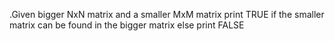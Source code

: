 .Given bigger NxN matrix and a smaller MxM matrix print TRUE if the smaller matrix
 can be found in the bigger matrix else print FALSE
